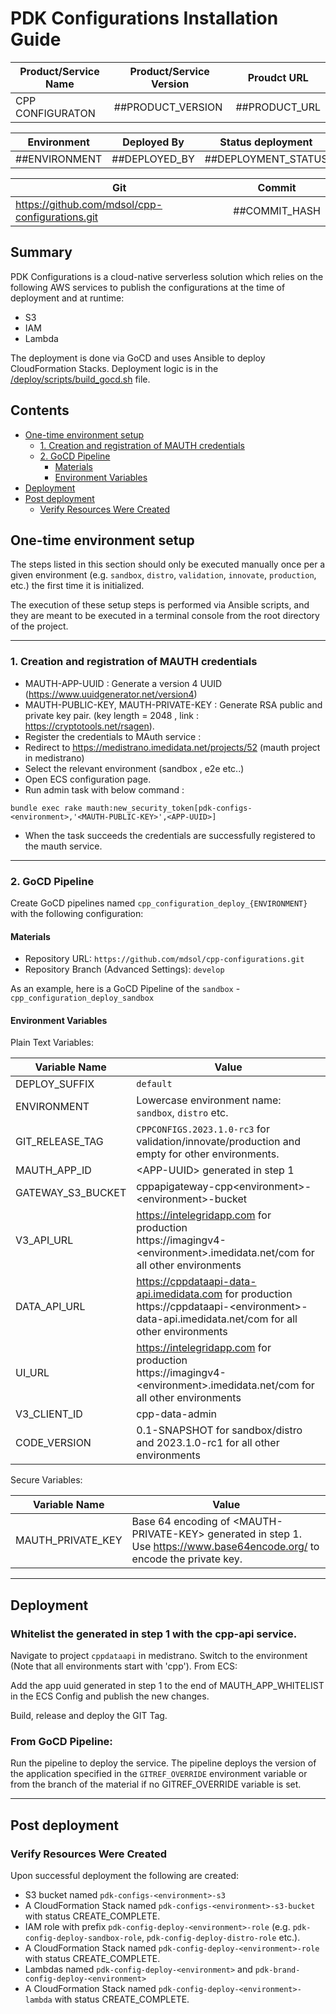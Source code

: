 # PDK Configurations Installation Guide


| Product/Service Name               | Product/Service Version  | Proudct URL   | 
------------------------------------|---------------------------|----------------
| CPP CONFIGURATON  | ##PRODUCT_VERSION         | ##PRODUCT_URL          |



| Environment    | Deployed By   |Status deployment  | Date      | 
-----------------|---------------|-------------------|-----------
| ##ENVIRONMENT | ##DEPLOYED_BY  | ##DEPLOYMENT_STATUS | ##DATE   |


|Git|Commit|
|---|------|
|https://github.com/mdsol/cpp-configurations.git | ##COMMIT_HASH |

## Summary

PDK Configurations is a cloud-native serverless solution which relies on the following AWS services to publish the configurations at the time of deployment and at runtime:

- S3
- IAM
- Lambda


The deployment is done via GoCD and uses Ansible to deploy CloudFormation Stacks. Deployment logic is in the [/deploy/scripts/build_gocd.sh](/deploy/scripts/build_gocd.sh) file.

## Contents 

- [One-time environment setup](#one-time-environment-setup)
    - [1. Creation and registration of MAUTH credentials](#1-creation-and-registration-of-mauth-credentials)
    - [2. GoCD Pipeline](#2-gocd-pipeline)
        - [Materials](#materials)
        - [Environment Variables](#environment-variables)
- [Deployment](#deployment)
- [Post deployment](#post-deployment)
    - [Verify Resources Were Created](#verify-resources-were-created)

## One-time environment setup

The steps listed in this section should only be executed manually once per a given environment (e.g. `sandbox`, `distro`, `validation`, `innovate`, `production`, etc.) the first time it is initialized.

The execution of these setup steps is performed via Ansible scripts, and they are meant to be executed in a terminal console from the root directory of the project.

---

### 1. Creation and registration of MAUTH credentials
- MAUTH-APP-UUID : Generate a version 4 UUID (https://www.uuidgenerator.net/version4)
- MAUTH-PUBLIC-KEY, MAUTH-PRIVATE-KEY : Generate RSA public and private key pair. (key length = 2048 , link : https://cryptotools.net/rsagen).
- Register the credentials to MAuth service :
- Redirect to https://medistrano.imedidata.net/projects/52 (mauth project in medistrano)
- Select the relevant environment (sandbox , e2e etc..)
- Open ECS configuration page.
- Run admin task with below command :
```
bundle exec rake mauth:new_security_token[pdk-configs-<environment>,'<MAUTH-PUBLIC-KEY>',<APP-UUID>]
```
- When the task succeeds the credentials are successfully registered to the mauth service.

---

### 2. GoCD Pipeline

Create GoCD pipelines named `cpp_configuration_deploy_{ENVIRONMENT}` with the following configuration:

#### Materials

- Repository URL: `https://github.com/mdsol/cpp-configurations.git`
- Repository Branch (Advanced Settings): `develop`

As an example, here is a GoCD Pipeline of the `sandbox` - `cpp_configuration_deploy_sandbox`

#### Environment Variables

Plain Text Variables:

| Variable Name     | Value           |
|-------------------|----------------------------------------------------------|
| DEPLOY_SUFFIX     | `default`              |
| ENVIRONMENT       | Lowercase environment name: `sandbox`, `distro` etc.    |
| GIT_RELEASE_TAG   | `CPPCONFIGS.2023.1.0-rc3` for validation/innovate/production and empty for other environments.  |
| MAUTH_APP_ID      | \<APP-UUID\> generated in step 1     |
| GATEWAY_S3_BUCKET | cppapigateway-cpp\<environment\>-\<environment\>-bucket   |
| V3_API_URL        | https://intelegridapp.com for production <br/> https://imagingv4-<environment\>.imedidata.net/com for all other environments     |
| DATA_API_URL      | https://cppdataapi-data-api.imedidata.com for production <br/> https://cppdataapi-<environment\>-data-api.imedidata.net/com for all other environments |
| UI_URL            | https://intelegridapp.com for production <br/> https://imagingv4-<environment\>.imedidata.net/com for all other environments      |
| V3_CLIENT_ID      | cpp-data-admin      |
| CODE_VERSION      | 0.1-SNAPSHOT for sandbox/distro and 2023.1.0-rc1 for all other environments     |

Secure Variables:

| Variable Name     | Value              |
|-------------------|-----------------------------------------------------------|
| MAUTH_PRIVATE_KEY | Base 64 encoding of \<MAUTH-PRIVATE-KEY\> generated in step 1. Use https://www.base64encode.org/ to encode the private key. |

---

## Deployment

### Whitelist the <MAUTH-APP-UUID> generated in step 1 with the cpp-api service.
Navigate to project `cppdataapi` in medistrano. Switch to the environment (Note that all environments start with 'cpp'). 
From ECS:

Add the app uuid generated in step 1 to the end of MAUTH_APP_WHITELIST in the ECS Config and publish the new changes.

Build, release and deploy the GIT Tag.

### From GoCD Pipeline:

Run the pipeline to deploy the service. The pipeline deploys the version of the application specified in the `GITREF_OVERRIDE` environment variable or from the branch of the material if no GITREF_OVERRIDE variable is set.

---

## Post deployment

### Verify Resources Were Created

Upon successful deployment the following are created:

- S3 bucket named `pdk-configs-<environment>-s3`
- A CloudFormation Stack named `pdk-configs-<environment>-s3-bucket` with status CREATE_COMPLETE.
- IAM role with prefix `pdk-config-deploy-<environment>-role`  (e.g. `pdk-config-deploy-sandbox-role`, `pdk-config-deploy-distro-role` etc.).
- A CloudFormation Stack named `pdk-config-deploy-<environment>-role` with status CREATE_COMPLETE.
- Lambdas named `pdk-config-deploy-<environment>` and `pdk-brand-config-deploy-<environment>`
- A CloudFormation Stack named `pdk-config-deploy-<environment>-lambda` with status CREATE_COMPLETE.
